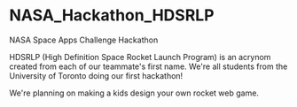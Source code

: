 # NASA_Hackathon_HDSRLP
NASA Space Apps Challenge Hackathon

HDSRLP (High Definition Space Rocket Launch Program) is an acrynom created from each of our teammate's first name. 
We're all students from the University of Toronto doing our first hackathon!

We're planning on making a kids design your own rocket web game. 

